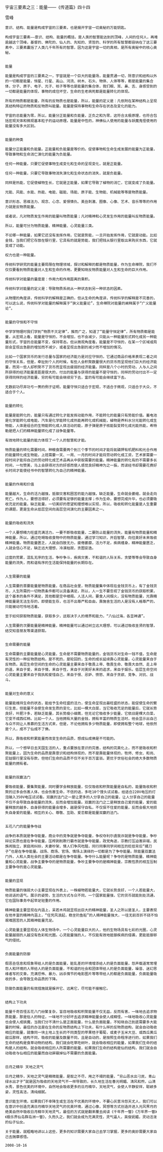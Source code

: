 宇宙三要素之三：能量——《传道篇》四十四

雪峰


    意识、结构、能量是构成宇宙的三要素，也是揭开宇宙一切奥秘的万能钥匙。

    构成宇宙三要素——意识、结构、能量的概括，是人类的智慧能达到的顶峰，人间的任何人，再难逾越这个顶峰，基督的、佛陀的、仙人的、先知的、贤哲的、科学的所有智慧都容纳在了这三要素中，三要素囊括了人类几千年所有的智慧，因为这是宇宙一切的真相，是所有奥秘中的核心奥秘。


    能量

    能量是构成宇宙的三要素之一，宇宙就是一个巨大的能量场，能量贯通一切，除意识和结构以外的一切都是能量，恒星、行星、高山、河流、树木、石头、物体、人体等等，都是能量的集合体，分子、原子、电子、光子、核子等等也是能量的集合体，我们眼、耳、鼻、舌、身感受到的一切都是能量的体现，事物的成住坏空，生命的生老病死都是能量转化的体现。

    所有的物质都是能量，所有的反物质也是能量，所以，能量的定义是：凡依附在某种结构上呈现其结构特征的物质和反物质叫能量。能量是保持事物和生命存在状态及变化的能力。

    宇宙的总能量为零，所以，能量分正能量和负能量，正负之和为零，这符合太极原理，也符合包括宏观天体和微观基本粒子的运动原理。能量是中性的，神佛仙人使用的能量与妖魔鬼怪使用的能量没有多大区别。


    能量的种类

    能量分正能量和负能量。正能量和负能量是等价的。促使事物和生命生成发展的能量为正能量，导致事物和生命消亡演化的能量为负能量。

    任何一种能量，只要它促使事物生成变化和生命的呈现变化，就是正能量。

    任何一种能量，只要它导致事物消失演化和生命状态的消失，就是负能量。

    同样是热能，它促使植物生长，它就是正能量，如果它导致了植物的消亡，它就变成了负能量。

    光能、风能、水能、热能、电能、磁能、场能、原子能、生物能、机械能等等是物质能量。

    意识形态、思维法力、观念、心念、爱恨情仇、美丑刺激、图像、心像、艺术、音乐等等的作用力就是反物质能量。

    或者说，凡对物质发生作用的能量叫物质能量；凡对精神和心灵发生作用的能量叫反物质能量。

    所以，能量可分为物质能量、精神能量、心灵能量三类。

    不论哪一种能量，如果它还没有发挥作用，它就是势能，一旦开始发挥作用，它就是动能。比如金钱，当我们把它存放在银行里，它具有的就是势能，我们把钱从银行里取出来购买东西，它就变成了动能。

    权力也是一种能量。

    传统科学研究的能量主要局限在物理领域，探讨和解释的都是物质能量，作为生命禅院，我们不仅仅要看到物质能量对人生和生命的作用，更要知晓反物质能量对人生和生命的巨大作用。

    传统科学对能量的量度是：作用力和作用距离的乘积。

    传统科学对能量的定义是：导致物质系统从一种状态到另一种状态的因素。

    从物理的角度讲，传统科学的解释是正确的，但从生命的角度讲，传统科学的解释是不完善的，可以这么说，传统科学对能量的解释属于“狭义能量论”，生命禅院对能量的阐释属于“广义能量论”。


    能量的守恒和不守恒

    中学学物理时我们学到“物质不灭定律”，推而广之，知道了“能量守恒定律”，所有物质都是能量，从宏观上看，能量是守恒的，不会增加，也不会减少，只能从一种能量形式转化成另一种能量形式，宇宙的总能量不变，保持零态。但从微观角度看，能量是不守恒的，在某一个区域或局部会呈现出急剧的增加而不减少，或者呈现出急剧的减少而不增加的情况。

    比如一个国家货币的发行总量与国家的经济能力是对应守恒的，它通过商品价格来表现二者之间的守恒关系，但是，牵扯到个人的时候，有些人会积聚数量很大的货币而呈现他们巨大的经济能量，而另一些人却积聚不了货币而呈现出疲弱的经济能量。同样是八个小时的劳动，人与人之间所获得的经济能量差距是很大的，付出的能量与获得的能量不是守恒的，同样的劳动付出不一定获得同样的经济能量，穷的有可能会继续穷下去，富的有可能会继续富下去。

    无数前功尽弃功亏一篑的例子证明，能量守恒只适合于宏观，不适合于微观，只适合于大众，不适合于个人。


    能量的转化

    能量是能转化的，能量只有通过转化才能发挥动能作用，不能转化的能量只有势能价值。蓄电池是化学能转化成电能，汽车是化学能转化成热能再转化成机械能，植物是养料水分光能转化成生物能，人体是组合的生物能转化成人体活动的能，原子弹是原子核能裂变转化成光能热能，希特勒是把人们的精神能量转化成了战争能量等。

    有效地转化能量的能力体现了一个人的智慧和才能。

    物质能量的转化需要时间，种粮食需要两个到三个季节的时间才能将氮磷钾有机肥料和光合作用的能量转化成生物能，上班需要一天、一周、一月的时间才能将劳动转化成工资，艺术家需要一段时间才能将自己的劳动转化成艺术品再从中获取需要的能量。精神能量的转化有的不需要多长时间，一句赞美，马上会获得对方的好感而使人感觉良好精神为之一振，而读经书却需要花费好长时间才能使经书中的智慧转化为自己的精神能量。


    能量的作用和价值

    能量越大，生命的活力越强，抵御灾害和困苦的能力越强，缺乏能量，生命就会萎缩，就会走向死亡。作为人，要想活得好，必须要有足够的能量支撑；作为生命，要想完成升华，也必须要吸收充足的能量，缺乏能量，一切美好的愿望和理想难以实现，所以，吸收和转化能量是人生重要的课题，更是生命从低层空间向高层空间演化的主要因素之一。


    能量的吸收和流失

    一个人要想精力旺盛充满活力，一要不断吸收能量，二要防止能量的流失，能量有物质能量和精神能量，所以，通过吃喝吸收食物中的物质能量，通过学习知识，开启智慧，向往美好未来吸收精神能量。物质能量匮乏，人就会四肢无力，疲倦萎靡，活力不足，疾病缠身，精神能量匮乏，人就会信心不足，缺乏远大理想，冷漠枯寂，贪图安逸。

    过度的劳累，混乱无序的生活，争吵争斗，疾病灾害，不和谐的人际关系，贪婪等等会导致自身能量的流失，而和谐有序的生活能保持能量的长期存在。


    人生需要的能量

    人生需要的首要能量是物质能量，在商品社会里，物质能量集中体现在金钱货币上，有了金钱货币，人生所需的一切物质条件都可以具备满足，所以，人一生不要忽视了金钱货币的获取积累，这个基本的条件不满足，其他都是空中楼阁。人活人间，要食人间烟火，没有物质能量，光靠精神能量是无法生存的，即使能生存，也活不出尊严和自由，靠施舍生活的人是没有人格尊严的，只能被动可怜地活着。

    至于如何获取物质能量，获取多少，这取决于人的境界和能力，“八仙过海，各显神通”。

    人生需要的次要能量是精神能量，精神能量可以通过树立远大理想，可以通过吸收圣贤的智慧，结交知音朋友等渠道获取。


    生命需要的能量

    生命需要的主要能量是心灵能量，生命是不需要物质能量的，金钱货币对生命一钱不值，生命是有灵性的一种反物质结构，是不死的，是轮回的，生命的成长延续靠心灵能量，心灵能量来自于反物质。高层生命空间的生命的心灵能量主要来自于敬畏上帝、敬畏生命、敬畏大自然、走上帝的道，来自于爱，来自于情，来自于性，来自于对美好未来的追求，来自于娱乐。低层生命空间心灵能量主要来自于我执和爱惜自己，来自于恨、忌妒、愤怒、来自于贪欲、竞争、对抗、战斗。


    能量对生命的意义

    能量能维持生命的状态，能给予生命旺盛的活力，使生命呈现出最旺盛的状态，能促使生命的繁衍生息，但能量不会使生命发生质的变化，比如一棵大白菜，当它吸收充足的能量后，它就长势良好，叶肥汁多，若缺乏能量，其长势瘦小细蔫，但无论它吸收多少能量，它依旧是棵大白菜，它变不成西红柿。比如一个人，当他拥有大量的金钱，拥有丰富的物质生活时，他会显示出自己与众不同让人羡慕的生活方式来，但是，不论他拥有多少物质能量，即使拥有整个地球，他依然是个人，成不了仙成不了佛。

    所以，靠吸收和积累能量而改变生命的品质，想成仙成佛是不可能的。

    所以，一个想早日去天国生活的人，重点要放在意识的完善，结构的完美化上，而不是吸收和积聚能量上，因为生命的品质是靠意识和结构体现的，而不是靠能量体现的，牧师、修女、和尚、尼姑银行里没有存款，但他们生命的品质不仅不劣于百万富翁，更优于世俗社会的绝大多数物质能量的拥有者。


    能量的双赢法门

    要吸收能量，要集聚能量，同时要学会释放能量，仅仅吸收和积聚能量是自私的，能量吸收和积聚的过多会伤害人体，也会伤害生命，不信的话，多吃10个馒头试试看，给适合220V电压的灯泡输入350V电压试试看。双赢的法门之一是让更多的人分享自己的能量，让人分享自己的能量不仅不会导致自身能量的流失，反而会增加能量。双赢的法门之二是释放自己爱的能量，爱的能量释放的越多，自身获得的能量会增多，越是保守自私，不仅保不住爱的能量，反而会极大地损失自身爱的能量。相互的关心、尊敬、互助、爱恋都是能量双赢的法门。


    五花八门的能量争夺战

    战争的本质就是争夺能量，商业中的竞争就是争夺能量，争权夺利尔虞我诈就是争夺能量，争吵辩论实质也是在争夺能量，压榨剥削欺行霸市就是争夺能量，政党角逐，宗教打压迫害异端，民族闹独立，家庭闹纠纷，夫妻吵架，情人们争风吃醋，同行同事同学间相互的贬低背后“捅刀子”也是在争夺能量。战场、商场、官场、情场上演绎的一切都是为了争夺能量。除能量双赢法门外，人和人类社会的主要活动都是在争夺能量。争夺什么能量呢？争夺的是物质能量、精神能量和心灵能量，战争主要争夺的是物质能量，争吵主要争夺的是精神能量，宗教性质的相互压制主要争夺的是心灵能量。


    能量的显现

    物质能量的强弱大小主要显现在外表上，一株植物若能量大，它就长势良好，一个人若能量大，他说话的语气，展示的姿势，生活的方式与众不同，一个国家能量强，它的货币就能到处流通，它在国际事务中起举足轻重的作用。

    精神能量主要显现在内涵上，呆若木鸡就显现出巨大的精神能量，圣人之所以是圣人，主要表现在他丰富的精神内涵上，“任凭风浪起，稳坐钓鱼船”的人精神能量强大，一往无前百折不挠不怕艰难困苦的人其精神能量充足。

    心灵能量主要显现在人体生物场中，一个心灵能量巨大的人，他的生物场具有七彩的光圈，心灵能量越弱的人越没有色彩和光圈。心灵能量强的人，不仅能有效地抵御疾病的侵袭，更能抵御邪气的侵扰。


    负面能量的防御

    假恶丑信息和现象带给人的是负面能量，脏乱差的环境增添给人的是负面能量，怨声载道常常埋怨人和环境的人带给人的是负面能量，不和谐的社会和团体带给人的是负面能量，噪音、迷幻思维者写的文章，充满恐怖、暴力、凶杀情节的电影图片等等带给人的都是负面能量，负面能量吸收的多，会导致生命品质的下降。

    防御负面能量的有效措施就是躲开它、远离它，尽可能不接触它。


    结构上下功夫

    能量千奇百怪五花八门纷繁复杂，盲目地吸收和积聚能量不仅无益，反而有害，一味地去追求物质能量，那是俗人的特征，一味地不分好坏去追求精神能量会使人成精怪，一味地吸收心灵能量也会使人成妖魔，当我们分不清什么是正面能量，什么是负面能量，不知晓自己到底需要多大能量的时候，最佳的办法是在生命的反物质结构上下功夫，有什么样的反物质结构，就会自动吸收相应的能量，就像同一块土地上生长的不同类型的苹果桔子葡萄，或麦子玉米大豆、或西瓜黄瓜甜瓜那样，结构不同，吸收的能量及数量不同，且是自动的，是按照生命程序进行的，如果我们生命的结构是食草动物的结构，我们就会吃草吃树叶，就会吸收相应的能量，如果我们生命的结构是人的结构，就会吸收相应的人所需要的能量，如果我们生命的结构是仙的结构，我们就会自动吸收与仙相应的能量而自动屏蔽掉仙不需要的负面能量。


    日月之精华 天地之灵气

    日月之精华，天地之灵气是精微能量，是取之不尽，用之不竭的能量，“穷山恶水出刁民，青山绿水出才子”就是因为吸收的天地灵气不一样导致的，长久地生活在春光明媚、清风和煦，山清水秀，景色优美的环境中，自然地会吸收更多的日月精华，天地灵气，会使人平静安祥，聪颖多姿，灵性高洁，清纯细腻。

    意识能生环境，如果我们不幸降生或生活在不优美的环境中，不要心灰意冷怨天尤人，我们可以在意识中创造充满日月精华天地灵气的优美环境，通过心像，冥想等方式创造并进入光风霁月的绝美自然中吸收日月精华天地灵气，最佳的方式就是翻来覆去阅读《千年界一瞥》《万年界一瞥》《极乐界仙岛群岛洲一瞥》，久而久之，我们就会成为充满灵性，灵气逼人，英俊妩媚，灵动活泼的仙子仙女。

    关于能量，就粗略地讲以上这些，更多的知识需要大家自己去学习掌握，更多的奥妙需要大家自己去揣摩感悟。

    2008-10-16



